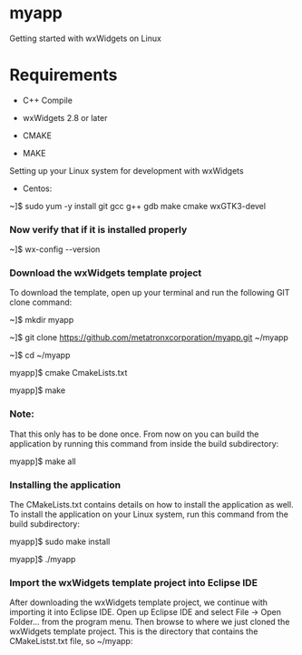 # myapp

Getting started with wxWidgets on Linux

# Requirements

* C++ Compile

* wxWidgets 2.8 or later

* CMAKE

* MAKE

 Setting up your Linux system for development with wxWidgets

* Centos:

~]$ sudo yum -y install git gcc g++ gdb make cmake wxGTK3-devel

### Now verify that if it is installed properly

~]$ wx-config --version

### Download the wxWidgets template project

To download the template, open up your terminal and run the following GIT clone command:

~]$ mkdir myapp

~]$ git clone https://github.com/metatronxcorporation/myapp.git ~/myapp

~]$ cd ~/myapp

myapp]$ cmake CmakeLists.txt

myapp]$ make

### Note:

That this only has to be done once. From now on you can build the application by running this command from inside the build subdirectory:

myapp]$ make all

### Installing the application

The CMakeLists.txt contains details on how to install the application as well. To install the application on your Linux system, run this command from the build subdirectory:

myapp]$ sudo make install

myapp]$ ./myapp

### Import the wxWidgets template project into Eclipse IDE

After downloading the wxWidgets template project, we continue with importing it into Eclipse IDE. Open up Eclipse IDE and select File → Open Folder… from the program menu. Then browse to where we just cloned the wxWidgets template project. This is the directory that contains the CMakeListst.txt file, so ~/myapp:

